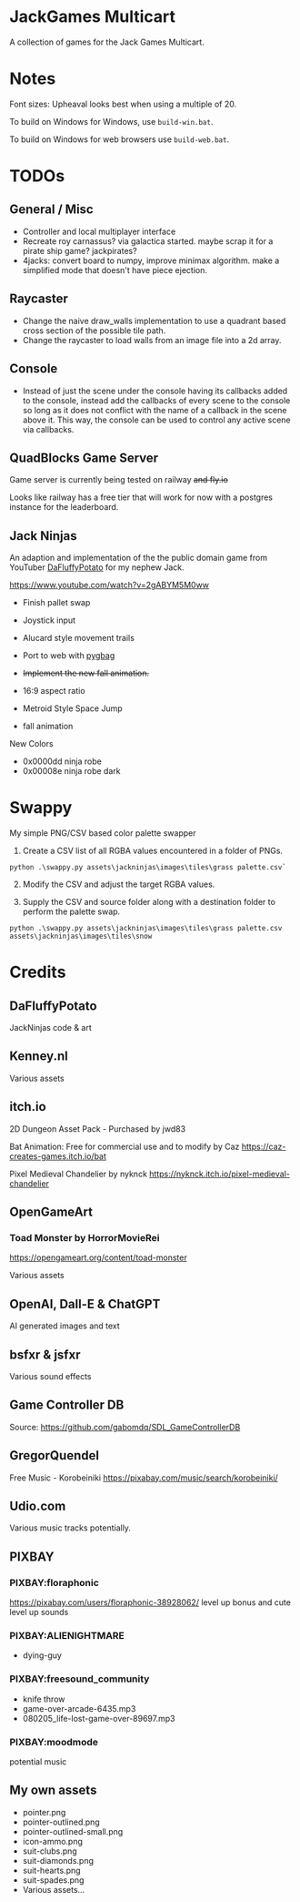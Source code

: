# JackGames Multicart

A collection of games for the Jack Games Multicart.

# Notes

Font sizes: Upheaval looks best when using a multiple of 20.

To build on Windows for Windows, use `build-win.bat`.

To build on Windows for web browsers use `build-web.bat`.

# TODOs

## General / Misc

* Controller and local multiplayer interface
* Recreate roy carnassus? via galactica started. maybe scrap it for a pirate ship game? jackpirates?
* 4jacks: convert board to numpy, improve minimax algorithm. make a simplified mode that doesn't have piece ejection.

## Raycaster

* Change the naive draw_walls implementation to use a quadrant based cross section of the
possible tile path.
* Change the raycaster to load walls from an image file into a 2d array.

## Console

* Instead of just the scene under the console having its callbacks added to the console, instead add the callbacks of every scene to the console so long as it does not conflict with the name of a callback in the scene above it. This way, the console can be used to control any active scene via callbacks.

## QuadBlocks Game Server

Game server is currently being tested on railway ~~and fly.io~~

Looks like railway has a free tier that will work for now with a postgres instance for the leaderboard.

## Jack Ninjas

An adaption and implementation of the the public domain game from YouTuber
[DaFluffyPotato](https://www.youtube.com/@DaFluffyPotato) for my nephew Jack.

<https://www.youtube.com/watch?v=2gABYM5M0ww>


* Finish pallet swap
* Joystick input
* Alucard style movement trails
* Port to web with [pygbag](https://pypi.org/project/pygbag/)
* ~~Implement the new fall animation.~~

* 16:9 aspect ratio
* Metroid Style Space Jump
* fall animation

New Colors

* 0x0000dd ninja robe
* 0x00008e ninja robe dark

# Swappy

My simple PNG/CSV based color palette swapper

1. Create a CSV list of all RGBA values encountered in a folder of PNGs.

```
python .\swappy.py assets\jackninjas\images\tiles\grass palette.csv`
```

2. Modify the CSV and adjust the target RGBA values.

3. Supply the CSV and source folder along with a destination folder to
perform the palette swap.

```
python .\swappy.py assets\jackninjas\images\tiles\grass palette.csv assets\jackninjas\images\tiles\snow
```

# Credits

## DaFluffyPotato

JackNinjas code & art

## Kenney.nl

Various assets

## itch.io

2D Dungeon Asset Pack - Purchased by jwd83

Bat Animation: Free for commercial use and to modify by Caz
<https://caz-creates-games.itch.io/bat>

Pixel Medieval Chandelier by nyknck
<https://nyknck.itch.io/pixel-medieval-chandelier>

## OpenGameArt

### Toad Monster by HorrorMovieRei
https://opengameart.org/content/toad-monster

Various assets

## OpenAI, Dall-E & ChatGPT

AI generated images and text

## bsfxr & jsfxr

Various sound effects

## Game Controller DB

Source: <https://github.com/gabomdq/SDL_GameControllerDB>

## GregorQuendel

Free Music - Korobeiniki
<https://pixabay.com/music/search/korobeiniki/>

## Udio.com

Various music tracks potentially.

## PIXBAY

### PIXBAY:floraphonic

<https://pixabay.com/users/floraphonic-38928062/>
level up bonus and cute level up sounds
### PIXBAY:ALIENIGHTMARE

* dying-guy

### PIXBAY:freesound_community

* knife throw
* game-over-arcade-6435.mp3
* 080205_life-lost-game-over-89697.mp3

### PIXBAY:moodmode

potential music

## My own assets
* pointer.png
* pointer-outlined.png
* pointer-outlined-small.png
* icon-ammo.png
* suit-clubs.png
* suit-diamonds.png
* suit-hearts.png
* suit-spades.png
* Various assets...